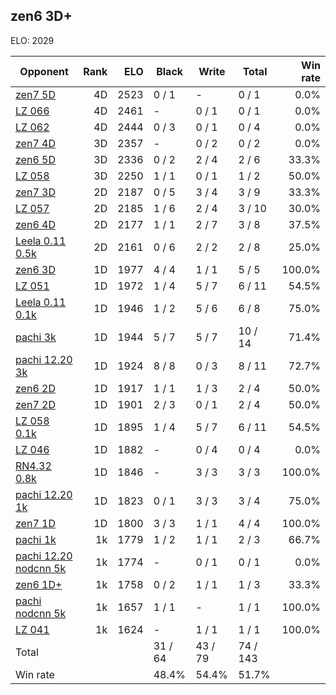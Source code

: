 ## zen6 3D+ ##

ELO: 2029

Opponent | Rank | ELO | Black | Write | Total | Win rate
---------|-----:|----:|-------|-------|-------|-------:
[zen7 5D](zen7%205D.md) | 4D | 2523 | 0 / 1 | - | 0 / 1 | 0.0%
[LZ 066](LZ%20066.md) | 4D | 2461 | - | 0 / 1 | 0 / 1 | 0.0%
[LZ 062](LZ%20062.md) | 4D | 2444 | 0 / 3 | 0 / 1 | 0 / 4 | 0.0%
[zen7 4D](zen7%204D.md) | 3D | 2357 | - | 0 / 2 | 0 / 2 | 0.0%
[zen6 5D](zen6%205D.md) | 3D | 2336 | 0 / 2 | 2 / 4 | 2 / 6 | 33.3%
[LZ 058](LZ%20058.md) | 3D | 2250 | 1 / 1 | 0 / 1 | 1 / 2 | 50.0%
[zen7 3D](zen7%203D.md) | 2D | 2187 | 0 / 5 | 3 / 4 | 3 / 9 | 33.3%
[LZ 057](LZ%20057.md) | 2D | 2185 | 1 / 6 | 2 / 4 | 3 / 10 | 30.0%
[zen6 4D](zen6%204D.md) | 2D | 2177 | 1 / 1 | 2 / 7 | 3 / 8 | 37.5%
[Leela 0.11 0.5k](Leela%200.11%200.5k.md) | 2D | 2161 | 0 / 6 | 2 / 2 | 2 / 8 | 25.0%
[zen6 3D](zen6%203D.md) | 1D | 1977 | 4 / 4 | 1 / 1 | 5 / 5 | 100.0%
[LZ 051](LZ%20051.md) | 1D | 1972 | 1 / 4 | 5 / 7 | 6 / 11 | 54.5%
[Leela 0.11 0.1k](Leela%200.11%200.1k.md) | 1D | 1946 | 1 / 2 | 5 / 6 | 6 / 8 | 75.0%
[pachi 3k](pachi%203k.md) | 1D | 1944 | 5 / 7 | 5 / 7 | 10 / 14 | 71.4%
[pachi 12.20 3k](pachi%2012.20%203k.md) | 1D | 1924 | 8 / 8 | 0 / 3 | 8 / 11 | 72.7%
[zen6 2D](zen6%202D.md) | 1D | 1917 | 1 / 1 | 1 / 3 | 2 / 4 | 50.0%
[zen7 2D](zen7%202D.md) | 1D | 1901 | 2 / 3 | 0 / 1 | 2 / 4 | 50.0%
[LZ 058 0.1k](LZ%20058%200.1k.md) | 1D | 1895 | 1 / 4 | 5 / 7 | 6 / 11 | 54.5%
[LZ 046](LZ%20046.md) | 1D | 1882 | - | 0 / 4 | 0 / 4 | 0.0%
[RN4.32 0.8k](RN4.32%200.8k.md) | 1D | 1846 | - | 3 / 3 | 3 / 3 | 100.0%
[pachi 12.20 1k](pachi%2012.20%201k.md) | 1D | 1823 | 0 / 1 | 3 / 3 | 3 / 4 | 75.0%
[zen7 1D](zen7%201D.md) | 1D | 1800 | 3 / 3 | 1 / 1 | 4 / 4 | 100.0%
[pachi 1k](pachi%201k.md) | 1k | 1779 | 1 / 2 | 1 / 1 | 2 / 3 | 66.7%
[pachi 12.20 nodcnn 5k](pachi%2012.20%20nodcnn%205k.md) | 1k | 1774 | - | 0 / 1 | 0 / 1 | 0.0%
[zen6 1D+](zen6%201D+.md) | 1k | 1758 | 0 / 2 | 1 / 1 | 1 / 3 | 33.3%
[pachi nodcnn 5k](pachi%20nodcnn%205k.md) | 1k | 1657 | 1 / 1 | - | 1 / 1 | 100.0%
[LZ 041](LZ%20041.md) | 1k | 1624 | - | 1 / 1 | 1 / 1 | 100.0%
Total | | | 31 / 64 | 43 / 79 | 74 / 143 | 
Win rate| | | 48.4% | 54.4% | 51.7% | 
